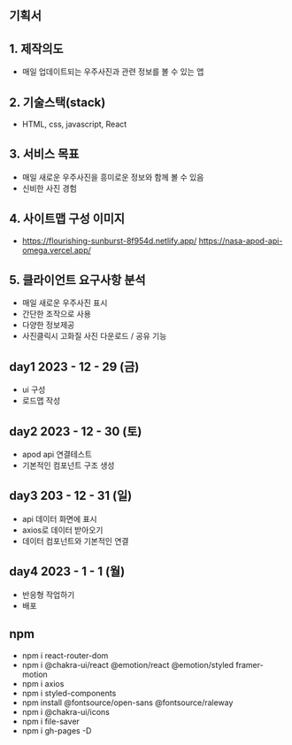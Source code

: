 ## 기획서

## 1. 제작의도

- 매일 업데이트되는 우주사진과 관련 정보를 볼 수 있는 앱

## 2. 기술스택(stack)

- HTML, css, javascript, React

## 3. 서비스 목표

- 매일 새로운 우주사진을 흥미로운 정보와 함께 볼 수 있음
- 신비한 사진 경험

## 4. 사이트맵 구성 이미지

- https://flourishing-sunburst-8f954d.netlify.app/
  https://nasa-apod-api-omega.vercel.app/

## 5. 클라이언트 요구사항 분석

- 매일 새로운 우주사진 표시
- 간단한 조작으로 사용
- 다양한 정보제공
- 사진클릭시 고화질 사진 다운로드 / 공유 기능

## day1 2023 - 12 - 29 (금)

- ui 구성
- 로드맵 작성

## day2 2023 - 12 - 30 (토)

- apod api 연결테스트
- 기본적인 컴포넌트 구조 생성

## day3 203 - 12 - 31 (일)

- api 데이터 화면에 표시
- axios로 데이터 받아오기
- 데이터 컴포넌트와 기본적인 연결

## day4 2023 - 1 - 1 (월)

- 반응형 작업하기
- 배포

## npm

- npm i react-router-dom
- npm i @chakra-ui/react @emotion/react @emotion/styled framer-motion
- npm i axios
- npm i styled-components
- npm install @fontsource/open-sans @fontsource/raleway
- npm i @chakra-ui/icons
- npm i file-saver
- npm i gh-pages -D

